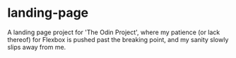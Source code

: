 # landing-page

A landing page project for 'The Odin Project', where my patience (or lack thereof) for Flexbox is pushed past the breaking point, and my sanity slowly slips away from me.